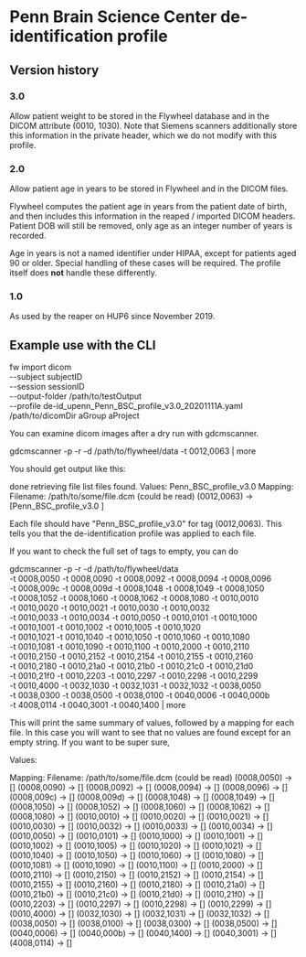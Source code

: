 # Penn Brain Science Center de-identification profile

## Version history

### 3.0

Allow patient weight to be stored in the Flywheel database and in the DICOM attribute 
(0010, 1030). Note that Siemens scanners additionally store this information in
the private header, which we do not modify with this profile.

### 2.0

Allow patient age in years to be stored in Flywheel and in the DICOM files.

Flywheel computes the patient age in years from the patient date of birth, and
then includes this information in the reaped / imported DICOM headers. Patient
DOB will still be removed, only age as an integer number of years is recorded.

Age in years is not a named identifier under HIPAA, except for patients aged 90
or older. Special handling of these cases will be required. The profile itself
does **not** handle these differently.

### 1.0 

As used by the reaper on HUP6 since November 2019.


## Example use with the CLI

  fw import dicom \
    --subject subjectID \
    --session sessionID \
    --output-folder /path/to/testOutput \
    --profile de-id_upenn_Penn_BSC_profile_v3.0_20201111A.yaml \
    /path/to/dicomDir aGroup aProject


You can examine dicom images after a dry run with gdcmscanner.

  gdcmscanner -p -r -d  /path/to/flywheel/data -t 0012,0063 | more

You should get output like this:

done retrieving file list <NUMBER OF FILES> files found.
Values:
Penn_BSC_profile_v3.0 
Mapping:
Filename: /path/to/some/file.dcm (could be read)
(0012,0063) -> [Penn_BSC_profile_v3.0 ]


Each file should have "Penn_BSC_profile_v3.0" for tag
(0012,0063). This tells you that the de-identification profile was
applied to each file.  

If you want to check the full set of tags to empty, you can do

  gdcmscanner -p -r -d /path/to/flywheel/data \
  -t 0008,0050 -t 0008,0090 -t 0008,0092 -t 0008,0094 -t 0008,0096 \
  -t 0008,009c -t 0008,009d -t 0008,1048 -t 0008,1049 -t 0008,1050 \
  -t 0008,1052 -t 0008,1060 -t 0008,1062 -t 0008,1080 -t 0010,0010 \
  -t 0010,0020 -t 0010,0021 -t 0010,0030 -t 0010,0032 \
  -t 0010,0033 -t 0010,0034 -t 0010,0050 -t 0010,0101 -t 0010,1000 \
  -t 0010,1001 -t 0010,1002 -t 0010,1005 -t 0010,1020 \
  -t 0010,1021 -t 0010,1040 -t 0010,1050 -t 0010,1060 -t 0010,1080 \
  -t 0010,1081 -t 0010,1090 -t 0010,1100 -t 0010,2000 -t 0010,2110 \
  -t 0010,2150 -t 0010,2152 -t 0010,2154 -t 0010,2155 -t 0010,2160 \
  -t 0010,2180 -t 0010,21a0 -t 0010,21b0 -t 0010,21c0 -t 0010,21d0 \
  -t 0010,21f0 -t 0010,2203 -t 0010,2297 -t 0010,2298 -t 0010,2299 \
  -t 0010,4000 -t 0032,1030 -t 0032,1031 -t 0032,1032 -t 0038,0050 \
  -t 0038,0300 -t 0038,0500 -t 0038,0100 -t 0040,0006 -t 0040,000b \
  -t 4008,0114 -t 0040,3001 -t 0040,1400 | more

This will print the same summary of values, followed by a mapping for
each file. In this case you will want to see that no values are found
except for an empty string. If you want to be super sure, 

Values:

Mapping:
Filename: /path/to/some/file.dcm (could be read)
(0008,0050) -> []
(0008,0090) -> []
(0008,0092) -> []
(0008,0094) -> []
(0008,0096) -> []
(0008,009c) -> []
(0008,009d) -> []
(0008,1048) -> []
(0008,1049) -> []
(0008,1050) -> []
(0008,1052) -> []
(0008,1060) -> []
(0008,1062) -> []
(0008,1080) -> []
(0010,0010) -> []
(0010,0020) -> []
(0010,0021) -> []
(0010,0030) -> []
(0010,0032) -> []
(0010,0033) -> []
(0010,0034) -> []
(0010,0050) -> []
(0010,0101) -> []
(0010,1000) -> []
(0010,1001) -> []
(0010,1002) -> []
(0010,1005) -> []
(0010,1020) -> []
(0010,1021) -> []
(0010,1040) -> []
(0010,1050) -> []
(0010,1060) -> []
(0010,1080) -> []
(0010,1081) -> []
(0010,1090) -> []
(0010,1100) -> []
(0010,2000) -> []
(0010,2110) -> []
(0010,2150) -> []
(0010,2152) -> []
(0010,2154) -> []
(0010,2155) -> []
(0010,2160) -> []
(0010,2180) -> []
(0010,21a0) -> []
(0010,21b0) -> []
(0010,21c0) -> []
(0010,21d0) -> []
(0010,21f0) -> []
(0010,2203) -> []
(0010,2297) -> []
(0010,2298) -> []
(0010,2299) -> []
(0010,4000) -> []
(0032,1030) -> []
(0032,1031) -> []
(0032,1032) -> []
(0038,0050) -> []
(0038,0100) -> []
(0038,0300) -> []
(0038,0500) -> []
(0040,0006) -> []
(0040,000b) -> []
(0040,1400) -> []
(0040,3001) -> []
(4008,0114) -> []
